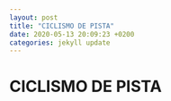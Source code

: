 ```yaml
---
layout: post
title: "CICLISMO DE PISTA"
date: 2020-05-13 20:09:23 +0200
categories: jekyll update
---
```


# CICLISMO DE PISTA
